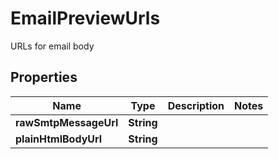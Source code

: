 

# EmailPreviewUrls

URLs for email body
## Properties

Name | Type | Description | Notes
------------ | ------------- | ------------- | -------------
**rawSmtpMessageUrl** | **String** |  | 
**plainHtmlBodyUrl** | **String** |  | 



